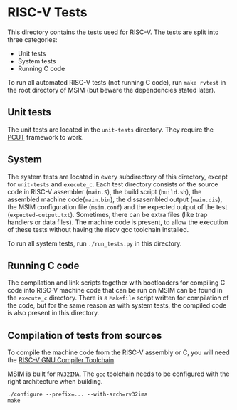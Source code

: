 # RISC-V Tests

This directory contains the tests used for RISC-V.
The tests are split into three categories:

- Unit tests
- System tests
- Running C code

To run all automated RISC-V tests (not running C code), run `make rvtest` in the root directory of MSIM (but beware the dependencies stated later).

## Unit tests

The unit tests are located in the `unit-tests` directory.
They require the [PCUT](https://github.com/vhotspur/pcut) framework to work.

## System

The system tests are located in every subdirectory of this directory, except for `unit-tests` and `execute_c`.
Each test directory consists of the source code in RISC-V assembler (`main.S`), the build script (`build.sh`), the assembled machine code(`main.bin`), the dissasembled output (`main.dis`), the MSIM configuration file (`msim.conf`) and the expected output of the test (`expected-output.txt`).
Sometimes, there can be extra files (like trap handlers or data files).
The machine code is present, to allow the execution of these tests without having the riscv gcc toolchain installed.

To run all system tests, run `./run_tests.py` in this directory.

## Running C code

The compilation and link scripts together with bootloaders for compiling C code into RISC-V machine code that can be run on MSIM can be found in the `execute_c` directory.
There is a `Makefile` script written for compilation of the code, but for the same reason as with system tests, the compiled code is also present in this directory.

## Compilation of tests from sources

To compile the machine code from the RISC-V assembly or C, you will need the [RISC-V GNU Compiler Toolchain](https://github.com/riscv-collab/riscv-gnu-toolchain).

MSIM is built for `RV32IMA`.
The `gcc` toolchain needs to be configured with the right architecture when building.

```shell
./configure --prefix=... --with-arch=rv32ima
make
```
